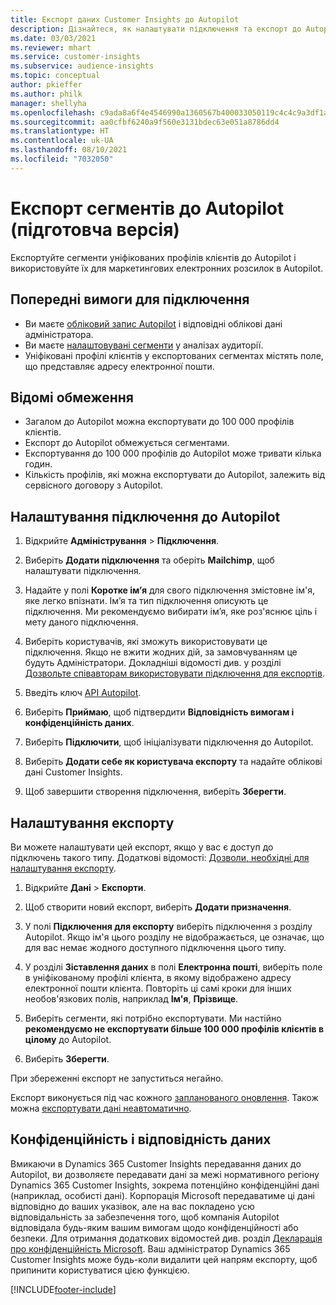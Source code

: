 ```yaml
---
title: Експорт даних Customer Insights до Autopilot
description: Дізнайтеся, як налаштувати підключення та експорт до Autopilot.
ms.date: 03/03/2021
ms.reviewer: mhart
ms.service: customer-insights
ms.subservice: audience-insights
ms.topic: conceptual
author: pkieffer
ms.author: philk
manager: shellyha
ms.openlocfilehash: c9ada8a6f4e4546990a1360567b400033050119c4c4c9a3df1af8fcaab75e157
ms.sourcegitcommit: aa0cfbf6240a9f560e3131bdec63e051a8786dd4
ms.translationtype: HT
ms.contentlocale: uk-UA
ms.lasthandoff: 08/10/2021
ms.locfileid: "7032050"
---
```

# <a name="export-segments-to-autopilot-preview"></a>Експорт сегментів до Autopilot (підготовча версія)

Експортуйте сегменти уніфікованих профілів клієнтів до Autopilot і використовуйте їх для маркетингових електронних розсилок в Autopilot. 

## <a name="prerequisites-for-a-connection"></a>Попередні вимоги для підключення

-   Ви маєте [обліковий запис Autopilot](https://www.autopilothq.com/) і відповідні облікові дані адміністратора.
-   Ви маєте [налаштовувані сегменти](segments.md) у аналізах аудиторії.
-   Уніфіковані профілі клієнтів у експортованих сегментах містять поле, що представляє адресу електронної пошти.

## <a name="known-limitations"></a>Відомі обмеження

- Загалом до Autopilot можна експортувати до 100 000 профілів клієнтів.
- Експорт до Autopilot обмежується сегментами.
- Експортування до 100 000 профілів до Autopilot може тривати кілька годин. 
- Кількість профілів, які можна експортувати до Autopilot, залежить від сервісного договору з Autopilot.

## <a name="set-up-connection-to-autopilot"></a>Налаштування підключення до Autopilot

1. Відкрийте **Адміністрування** > **Підключення**.

1. Виберіть **Додати підключення** та оберіть **Mailchimp**, щоб налаштувати підключення.

1. Надайте у полі **Коротке ім’я** для свого підключення змістовне ім'я, яке легко впізнати. Ім’я та тип підключення описують це підключення. Ми рекомендуємо вибирати ім’я, яке роз'яснює ціль і мету даного підключення.

1. Виберіть користувачів, які зможуть використовувати це підключення. Якщо не вжити жодних дій, за замовчуванням це будуть Адміністратори. Докладніші відомості див. у розділі [Дозвольте співавторам використовувати підключення для експортів](connections.md#allow-contributors-to-use-a-connection-for-exports).

3. Введіть ключ [API Autopilot](https://autopilot.docs.apiary.io/#).

1. Виберіть **Приймаю**, щоб підтвердити **Відповідність вимогам і конфіденційність даних**.

1. Виберіть **Підключити**, щоб ініціалізувати підключення до Autopilot.

1. Виберіть **Додати себе як користувача експорту** та надайте облікові дані Customer Insights.

1. Щоб завершити створення підключення, виберіть **Зберегти**.

## <a name="configure-an-export"></a>Налаштування експорту

Ви можете налаштувати цей експорт, якщо у вас є доступ до підключень такого типу. Додаткові відомості: [Дозволи, необхідні для налаштування експорту](export-destinations.md#set-up-a-new-export).

1. Відкрийте **Дані** > **Експорти**.

1. Щоб створити новий експорт, виберіть **Додати призначення**.

1. У полі **Підключення для експорту** виберіть підключення з розділу Autopilot. Якщо ім'я цього розділу не відображається, це означає, що для вас немає жодного доступного підключення цього типу.

3. У розділі **Зіставлення даних** в полі **Електронна пошті**, виберіть поле в уніфікованому профілі клієнта, в якому відображено адресу електронної пошти клієнта. Повторіть ці самі кроки для інших необов'язкових полів, наприклад **Ім'я**, **Прізвище**.

1. Виберіть сегменти, які потрібно експортувати. Ми настійно **рекомендуємо не експортувати більше 100 000 профілів клієнтів в цілому** до Autopilot. 

1. Виберіть **Зберегти**.

При збереженні експорт не запуститься негайно.

Експорт виконується під час кожного [запланованого оновлення](system.md#schedule-tab). Також можна [експортувати дані неавтоматично](export-destinations.md#run-exports-on-demand). 

## <a name="data-privacy-and-compliance"></a>Конфіденційність і відповідність даних

Вмикаючи в Dynamics 365 Customer Insights передавання даних до Autopilot, ви дозволяєте передавати дані за межі нормативного регіону Dynamics 365 Customer Insights, зокрема потенційно конфіденційні дані (наприклад, особисті дані). Корпорація Microsoft передаватиме ці дані відповідно до ваших указівок, але на вас покладено усю відповідальність за забезпечення того, щоб компанія Autopilot відповідала будь-яким вашим вимогам щодо конфіденційності або безпеки. Для отримання додаткових відомостей див. розділ [Декларація про конфіденційність Microsoft](https://go.microsoft.com/fwlink/?linkid=396732).
Ваш адміністратор Dynamics 365 Customer Insights може будь-коли видалити цей напрям експорту, щоб припинити користуватися цією функцією.


[!INCLUDE[footer-include](../includes/footer-banner.md)]
